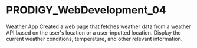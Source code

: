 # PRODIGY_WebDevelopment_04
Weather App
Created a web page that fetches weather data from a weather API based on the user's location or a user-inputted location. Display the current weather conditions, temperature, and other relevant information.
